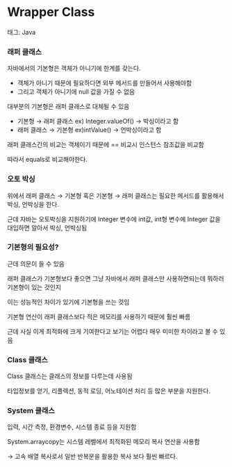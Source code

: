 # Wrapper Class

태그: Java

### 래퍼 클래스

자바에서의 기본형은 객체가 아니기에 한계를 갖는다.

- 객체가 아니기 때문에 필요하다면 외부 메서드를 만들어서 사용해야함
- 그리고 객체가 아니기에 null 값을 가질 수 없음

대부분의 기본형은 래퍼 클래스로 대체될 수 있음

- 기본형 → 래퍼 클래스 ex) Integer.valueOf() → 박싱이라고 함
- 래퍼 클래스 → 기본형 ex)intValue() → 언박싱이라고 함

래퍼 클래스간의 비교는 객체이기 때문에 == 비교시 인스턴스 참조값을 비교함

따라서 equals로 비교해야한다.

### 오토 박싱

위에서 래퍼 클래스 → 기본형 혹은 기본형 → 래퍼 클래스는 필요한 메서드를 활용해서 박싱, 언박싱을 한다.

근데 자바는 오토박싱을 지원하기에 Integer 변수에 int값, int형 변수에 Integer 값을 대입하면 알아서 박싱, 언박싱됨

### 기본형의 필요성?

근데 의문이 들 수 있음

래퍼 클래스가 기본형보다 좋으면 그냥 자바에서 래퍼 클래스만 사용하면되는데 뭐하러 기본형이 있는 것인지

이는 성능적인 차이가 있기에 기본형을 쓰는 것임

기본형 연산이 래퍼 클래스보다 적은 메모리를 사용하기 때문에 훨씬 빠름

근데 사실 이게 최적화에 크게 기여한다고 보기는 어렵다 매우 미미한 차이라고 볼 수 있음

### Class 클래스

Class 클래스는 클래스의 정보를 다루는데 사용됨

타입정보를 얻기, 리플렉션, 동적 로딩, 어노테이션 처리 등 많은 부분을 지원한다.

### System 클래스

입력, 시간 측정, 환경변수, 시스템 종료 등을 지원함

System.arraycopy는 시스템 레벨에서 최적화된 메모리 복사 연산을 사용함

→ 고속 배열 복사로서 일반 반복문을 활용한 복사 보다 훨씬 빠르다.